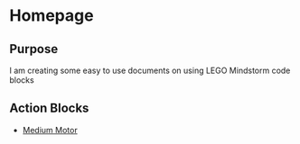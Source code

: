# Homepage

## Purpose
I am creating some easy to use documents on using LEGO Mindstorm code blocks


## Action Blocks
- [Medium Motor](actions/medium_motor.md)